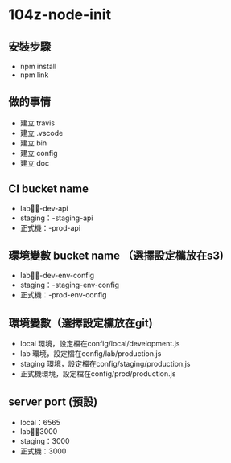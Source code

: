 # 104z-node-init

## 安裝步驟
- npm install
- npm link

## 做的事情
- 建立 travis
- 建立 .vscode
- 建立 bin
- 建立 config
- 建立 doc

## CI bucket name
- lab：<your-project-name>-dev-api
- staging：<your-project-name>-staging-api
- 正式機：<your-project-name>-prod-api

## 環境變數 bucket name （選擇設定欓放在s3)
- lab：<your-project-name>-dev-env-config
- staging：<your-project-name>-staging-env-config
- 正式機：<your-project-name>-prod-env-config

## 環境變數（選擇設定欓放在git)
- local 環境，設定檔在config/local/development.js
- lab 環境，設定檔在config/lab/production.js
- staging 環境，設定檔在config/staging/production.js
- 正式機環境，設定檔在config/prod/production.js

## server port (預設)
- local：6565
- lab：3000
- staging：3000
- 正式機：3000

